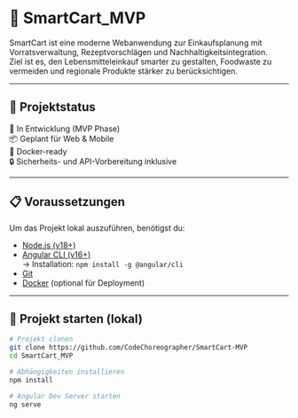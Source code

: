 # 🛒 SmartCart_MVP

SmartCart ist eine moderne Webanwendung zur Einkaufsplanung mit Vorratsverwaltung, Rezeptvorschlägen und Nachhaltigkeitsintegration.  
Ziel ist es, den Lebensmitteleinkauf smarter zu gestalten, Foodwaste zu vermeiden und regionale Produkte stärker zu berücksichtigen.

---

## 🚧 Projektstatus

🔨 In Entwicklung (MVP Phase)  
📦 Geplant für Web & Mobile  
🐳 Docker-ready  
🔒 Sicherheits- und API-Vorbereitung inklusive

---

## 📋 Voraussetzungen

Um das Projekt lokal auszuführen, benötigst du:

- [Node.js (v18+)](https://nodejs.org/)
- [Angular CLI (v16+)](https://angular.io/cli)  
  → Installation: `npm install -g @angular/cli`
- [Git](https://git-scm.com/)
- [Docker](https://www.docker.com/) (optional für Deployment)

---

## 🚀 Projekt starten (lokal)

```bash
# Projekt clonen
git clone https://github.com/CodeChoreographer/SmartCart-MVP
cd SmartCart_MVP

# Abhängigkeiten installieren
npm install

# Angular Dev Server starten
ng serve
